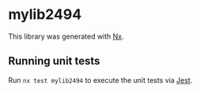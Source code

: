 # mylib2494

This library was generated with [Nx](https://nx.dev).

## Running unit tests

Run `nx test mylib2494` to execute the unit tests via [Jest](https://jestjs.io).
